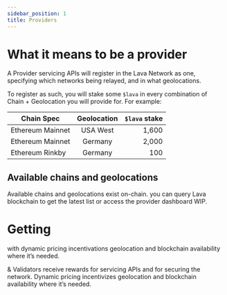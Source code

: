 ```yaml
---
sidebar_position: 1
title: Providers
---
```

# What it means to be a provider
A Provider servicing APIs will register in the Lava Network as one, specifying which networks being relayed, and in what geolocations. 

To register as such, you will stake some `$lava` in every combination of Chain + Geolocation you will provide for. For example:

| Chain Spec            |      Geolocation      |  `$lava` stake    |
| -------------         | :-----------:         | ----:             |
| Ethereum Mainnet      | USA West              | 1,600             |
| Ethereum Mainnet      | Germany               | 2,000             |
| Ethereum Rinkby       | Germany               | 100               |

## Available chains and geolocations
Available chains and geolocations exist on-chain. you can query Lava blockchain to get the latest list or access the provider dashboard WIP.


# Getting 


 with dynamic pricing incentivations geolocation and blockchain availability where it’s needed.

& Validators receive rewards for servicing APIs and for securing the network. Dynamic pricing incentivizes geolocation and blockchain availability where it’s needed.